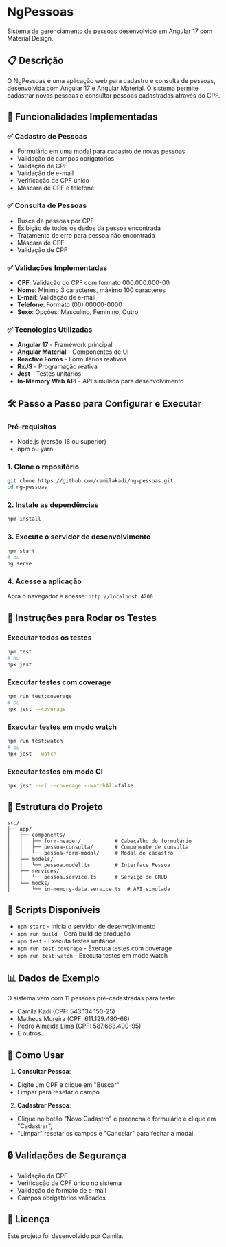 # NgPessoas

Sistema de gerenciamento de pessoas desenvolvido em Angular 17 com Material Design.

## 📋 Descrição

O NgPessoas é uma aplicação web para cadastro e consulta de pessoas, desenvolvida com Angular 17 e Angular Material. O sistema permite cadastrar novas pessoas e consultar pessoas cadastradas através do CPF.

## 🚀 Funcionalidades Implementadas

### ✅ Cadastro de Pessoas

- Formulário em uma modal para cadastro de novas pessoas
- Validação de campos obrigatórios
- Validação de CPF
- Validação de e-mail
- Verificação de CPF único
- Máscara de CPF e telefone

### ✅ Consulta de Pessoas

- Busca de pessoas por CPF
- Exibição de todos os dados da pessoa encontrada
- Tratamento de erro para pessoa não encontrada
- Máscara de CPF
- Validação de CPF

### ✅ Validações Implementadas

- **CPF**: Validação do CPF com formato 000.000.000-00
- **Nome**: Mínimo 3 caracteres, máximo 100 caracteres
- **E-mail**: Validação de e-mail
- **Telefone**: Formato (00) 00000-0000
- **Sexo**: Opções: Masculino, Feminino, Outro

### ✅ Tecnologias Utilizadas

- **Angular 17** - Framework principal
- **Angular Material** - Componentes de UI
- **Reactive Forms** - Formulários reativos
- **RxJS** - Programação reativa
- **Jest** - Testes unitários
- **In-Memory Web API** - API simulada para desenvolvimento

## 🛠️ Passo a Passo para Configurar e Executar

### Pré-requisitos

- Node.js (versão 18 ou superior)
- npm ou yarn

### 1. Clone o repositório

```bash
git clone https://github.com/camilakadi/ng-pessoas.git
cd ng-pessoas
```

### 2. Instale as dependências

```bash
npm install
```

### 3. Execute o servidor de desenvolvimento

```bash
npm start
# ou
ng serve
```

### 4. Acesse a aplicação

Abra o navegador e acesse: `http://localhost:4200`

## 🧪 Instruções para Rodar os Testes

### Executar todos os testes

```bash
npm test
# ou
npx jest
```

### Executar testes com coverage

```bash
npm run test:coverage
# ou
npx jest --coverage
```

### Executar testes em modo watch

```bash
npm run test:watch
# ou
npx jest --watch
```

### Executar testes em modo CI

```bash
npx jest --ci --coverage --watchAll=false
```

## 📁 Estrutura do Projeto

```
src/
├── app/
│   ├── components/
│   │   ├── form-header/           # Cabeçalho do formulário
│   │   ├── pessoa-consulta/       # Componente de consulta
│   │   └── pessoa-form-modal/     # Modal de cadastro
│   ├── models/
│   │   └── pessoa.model.ts        # Interface Pessoa
│   ├── services/
│   │   └── pessoa.service.ts      # Serviço de CRUD
│   └── mocks/
│       └── in-memory-data.service.ts  # API simulada
```

## 🔧 Scripts Disponíveis

- `npm start` - Inicia o servidor de desenvolvimento
- `npm run build` - Gera build de produção
- `npm test` - Executa testes unitários
- `npm run test:coverage` - Executa testes com coverage
- `npm run test:watch` - Executa testes em modo watch

## 📊 Dados de Exemplo

O sistema vem com 11 pessoas pré-cadastradas para teste:

- Camila Kadi (CPF: 543.134.150-25)
- Matheus Moreira (CPF: 611.129.480-66)
- Pedro Almeida Lima (CPF: 587.683.400-95)
- E outros...

## 🎯 Como Usar

1. **Consultar Pessoa**:

- Digite um CPF e clique em "Buscar"
- Limpar para resetar o campo

2. **Cadastrar Pessoa**:

- Clique no botão "Novo Cadastro" e preencha o formulário e clique em "Cadastrar",
- "Limpar" resetar os campos e "Cancelar" para fechar a modal

## 🔒 Validações de Segurança

- Validação do CPF
- Verificação de CPF único no sistema
- Validação de formato de e-mail
- Campos obrigatórios validados

## 📝 Licença

Este projeto foi desenvolvido por Camila.
